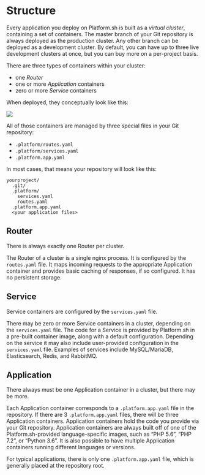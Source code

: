 # Structure

Every application you deploy on Platform.sh is built as a *virtual cluster*, containing a set of containers.  The master branch of your Git repository is always deployed as the production cluster.  Any other branch can be deployed as a development cluster.  By default, you can have up to three live development clusters at once, but you can buy more on a per-project basis.

There are three types of containers within your cluster:

* one *Router*
* one or more *Application* containers
* zero or more *Service* containers

When deployed, they conceptually look like this:

![](https://platform.sh/sites/default/files/scalable-images/architecture-simple.svg)


All of those containers are managed by three special files in your Git repository:

* `.platform/routes.yaml`
* `.platform/services.yaml`
* `.platform.app.yaml`

In most cases, that means your repository will look like this:

```
yourproject/
  .git/
  .platform/
    services.yaml
    routes.yaml
  .platform.app.yaml
  <your application files>
```

## Router

There is always exactly one Router per cluster.

The Router of a cluster is a single nginx process.  It is configured by the `routes.yaml` file.  It maps incoming requests to the appropriate Application container and provides basic caching of responses, if so configured. It has no persistent storage.

## Service

Service containers are configured by the `services.yaml` file.

There may be zero or more Service containers in a cluster, depending on the `services.yaml` file.  The code for a Service is provided by Platform.sh in a pre-built container image, along with a default configuration.  Depending on the service it may also include user-provided configuration in the `services.yaml` file.  Examples of services include MySQL/MariaDB, Elasticsearch, Redis, and RabbitMQ.

## Application

There always must be one Application container in a cluster, but there may be more.

Each Application container corresponds to a `.platform.app.yaml` file in the repository.  If there are 3 `.platform.app.yaml` files, there will be three Application containers.  Application containers hold the code you provide via your Git repository.  Application containers are always built off of one of the Platform.sh-provided language-specific images, such as “PHP 5.6”, “PHP 7.2”, or “Python 3.6”. It is also possible to have multiple Application containers running different languages or versions.

For typical applications, there is only one `.platform.app.yaml` file, which is generally placed at the repository root.
